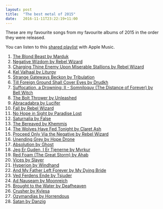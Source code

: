 ```yaml
---
layout: post
title:  "The best metal of 2015"
date:   2016-11-11T23:22:19+11:00
---
```


These are my favourite songs from my favourite albums of 2015 in the order they were released.

You can listen to this [shared playlist][] with Apple Music.

[shared playlist]: https://music.apple.com/playlist/idpl.f17adb19513c43c7addfefd45a329991

1. [The Blond Beast by Marduk](https://music.apple.com/album/id1056497943?i=1056497946) <!-- 2015-01-19 -->
1. [Negative Wizdom by Rebel Wizard](https://music.apple.com/album/id963052085?i=963052146) <!-- 2015-01-30 -->
1. [Charging Thine Enemy Upon Miserable Stallions by Rebel Wizard](https://music.apple.com/album/id968497682?i=968498046) <!-- 2015-02-17 -->
1. [Kel Valhaal by Liturgy](https://music.apple.com/album/id963239634?i=963239640) <!-- 2015-03-24 -->
1. [Strange Gateways Beckon by Tribulation](https://music.apple.com/album/id1056468667?i=1056468871) <!-- 2015-04-20 -->
1. [Till Foreign Ground Shall Cover Eyes by Drudkh](https://music.apple.com/album/id973680730?i=973680744) <!-- 2015-04-20 -->
1. [Suffocation, a Drowning: II - Somniloquy (The Distance of Forever) by Bell Witch](https://music.apple.com/album/id979739886?i=979739889) <!-- 2015-04-28 -->
1. [The Bolt Thrower by Unleashed](https://music.apple.com/album/id970192784?i=970192799) <!-- 2015-05-04 -->
1. [Abracadabra by Lucifer](https://music.apple.com/album/id987232553?i=987232556) <!-- 2015-05-25 -->
1. [Fall by Rebel Wizard](https://music.apple.com/album/id1000114404?i=1000114674) <!-- 2015-05-29 -->
1. [No Hope in Sight by Paradise Lost](https://music.apple.com/album/id1056440839?i=1056440840) <!-- 2015-06-01 -->
1. [Saturnalia by False](https://music.apple.com/album/id992762466?i=992762475) <!-- 2015-06-16 -->
1. [The Bereaved by Khemmis](https://music.apple.com/album/id1011000909?i=1011001170) <!-- 2015-07-07 -->
1. [The Wolves Have Fed Tonight by Claret Ash](https://music.apple.com/album/id1042662229?i=1042662857) <!-- 2015-07-08 -->
1. [Proceed Only Via the Negative by Rebel Wizard](https://music.apple.com/album/id1020884472?i=1020884478) <!-- 2015-07-17 -->
1. [Unending Grey by Hope Drone](https://music.apple.com/album/id993017003?i=993017006) <!-- 2015-07-24 -->
1. [Absolution by Ghost](https://music.apple.com/album/id1002145341?i=1002145352) <!-- 2015-08-21 -->
1. [Jeg Er Guden, I Er Tjenerne by Myrkur](https://music.apple.com/album/id992506564?i=992506750) <!-- 2015-08-21 -->
1. [Red Foam (The Great Storm) by Ahab](https://music.apple.com/album/id1020635520?i=1020637057) <!-- 2015-08-28 -->
1. [Vices by Slayer](https://music.apple.com/album/id1006885945?i=1006886731) <!-- 2015-09-11 -->
1. [Hyperion by Windhand](https://music.apple.com/album/id1009392659?i=1009393052) <!-- 2015-09-18 -->
1. [And My Father Left Forever by My Dying Bride](https://music.apple.com/album/id1021271639?i=1021271641) <!-- 2015-09-18 -->
1. [Ved Ferdens Ende by Tsjuder](https://music.apple.com/album/id1022879001?i=1022879257) <!-- 2015-09-18 -->
1. [Ad Nauseam by Moonreich](https://music.apple.com/album/id1027433870?i=1027434483) <!-- 2015-09-19 -->
1. [Brought to the Water by Deafheaven](https://itun.es/au/exa98?i=1022625621) <!-- 2015-10-02 -->
1. [Crusher by Kylesa](https://music.apple.com/album/id1022827496?i=1022827498) <!-- 2015-10-02 -->
1. [Ozymandias by Horrendous](https://music.apple.com/album/id1038149683?i=1038149688) <!-- 2015-10-30 -->
1. [Satan by Danzig](https://music.apple.com/album/id1049822997?i=1049823781) <!-- 2015-11-27 -->
